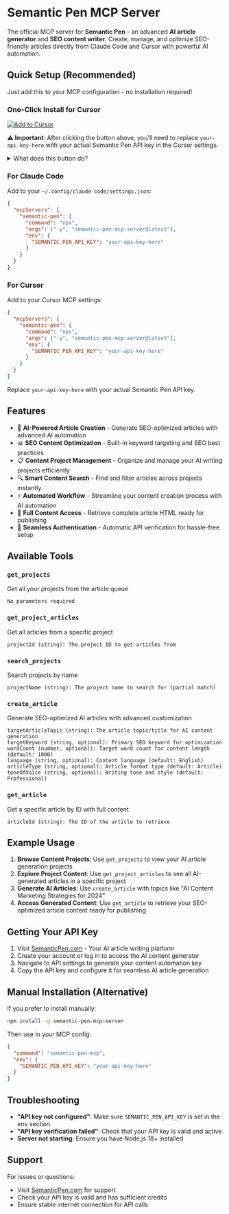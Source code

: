 # Semantic Pen MCP Server

The official MCP server for **Semantic Pen** - an advanced **AI article generator** and **SEO content writer**. Create, manage, and optimize SEO-friendly articles directly from Claude Code and Cursor with powerful AI automation.

## Quick Setup (Recommended)

Just add this to your MCP configuration - no installation required!

### One-Click Install for Cursor

[![Add to Cursor](https://img.shields.io/badge/Add_to-Cursor-blue?style=for-the-badge&logo=cursor)](https://cursor.com/install-mcp?name=semantic-pen&config=eyJjb21tYW5kIjoibnB4IiwiYXJncyI6WyIteSIsInNlbWFudGljLXBlbi1tY3Atc2VydmVyQGxhdGVzdCJdLCJlbnYiOnsiU0VNQU5USUNfUEVOX0FQSV9LRVkiOiJ5b3VyLWFwaS1rZXktaGVyZSJ9fQ%3D%3D)

**⚠️ Important**: After clicking the button above, you'll need to replace `your-api-key-here` with your actual Semantic Pen API key in the Cursor settings.

<details>
<summary>What does this button do?</summary>

The button automatically adds this configuration to your Cursor MCP settings:

```json
{
  "command": "npx",
  "args": ["-y", "semantic-pen-mcp-server@latest"],
  "env": {
    "SEMANTIC_PEN_API_KEY": "your-api-key-here"
  }
}
```

You just need to replace the API key placeholder with your actual key.
</details>

### For Claude Code

Add to your `~/.config/claude-code/settings.json`:

```json
{
  "mcpServers": {
    "semantic-pen": {
      "command": "npx",
      "args": ["-y", "semantic-pen-mcp-server@latest"],
      "env": {
        "SEMANTIC_PEN_API_KEY": "your-api-key-here"
      }
    }
  }
}
```

### For Cursor

Add to your Cursor MCP settings:

```json
{
  "mcpServers": {
    "semantic-pen": {
      "command": "npx",
      "args": ["-y", "semantic-pen-mcp-server@latest"],
      "env": {
        "SEMANTIC_PEN_API_KEY": "your-api-key-here"
      }
    }
  }
}
```

Replace `your-api-key-here` with your actual Semantic Pen API key.

## Features

- 🤖 **AI-Powered Article Creation** - Generate SEO-optimized articles with advanced AI automation
- 📊 **SEO Content Optimization** - Built-in keyword targeting and SEO best practices
- 📋 **Content Project Management** - Organize and manage your AI writing projects efficiently
- 🔍 **Smart Content Search** - Find and filter articles across projects instantly
- ⚡ **Automated Workflow** - Streamline your content creation process with AI automation
- 📄 **Full Content Access** - Retrieve complete article HTML ready for publishing
- 🔑 **Seamless Authentication** - Automatic API verification for hassle-free setup

## Available Tools

### `get_projects`
Get all your projects from the article queue
```
No parameters required
```

### `get_project_articles`
Get all articles from a specific project
```
projectId (string): The project ID to get articles from
```

### `search_projects`  
Search projects by name
```
projectName (string): The project name to search for (partial match)
```

### `create_article`
Generate SEO-optimized AI articles with advanced customization
```
targetArticleTopic (string): The article topic/title for AI content generation
targetKeyword (string, optional): Primary SEO keyword for optimization
wordCount (number, optional): Target word count for content length (default: 1000)
language (string, optional): Content language (default: English)
articleType (string, optional): Article format type (default: Article)
toneOfVoice (string, optional): Writing tone and style (default: Professional)
```

### `get_article`
Get a specific article by ID with full content
```
articleId (string): The ID of the article to retrieve
```

## Example Usage

1. **Browse Content Projects**: Use `get_projects` to view your AI article generation projects
2. **Explore Project Content**: Use `get_project_articles` to see all AI-generated articles in a specific project
3. **Generate AI Articles**: Use `create_article` with topics like "AI Content Marketing Strategies for 2024"
4. **Access Generated Content**: Use `get_article` to retrieve your SEO-optimized article content ready for publishing

## Getting Your API Key

1. Visit [SemanticPen.com](https://www.semanticpen.com) - Your AI article writing platform
2. Create your account or log in to access the AI content generator
3. Navigate to API settings to generate your content automation key
4. Copy the API key and configure it for seamless AI article generation

## Manual Installation (Alternative)

If you prefer to install manually:

```bash
npm install -g semantic-pen-mcp-server
```

Then use in your MCP config:
```json
{
  "command": "semantic-pen-mcp",
  "env": {
    "SEMANTIC_PEN_API_KEY": "your-api-key-here"
  }
}
```

## Troubleshooting

- **"API key not configured"**: Make sure `SEMANTIC_PEN_API_KEY` is set in the env section
- **"API key verification failed"**: Check that your API key is valid and active
- **Server not starting**: Ensure you have Node.js 18+ installed

## Support

For issues or questions:
- Visit [SemanticPen.com](https://www.semanticpen.com) for support
- Check your API key is valid and has sufficient credits
- Ensure stable internet connection for API calls